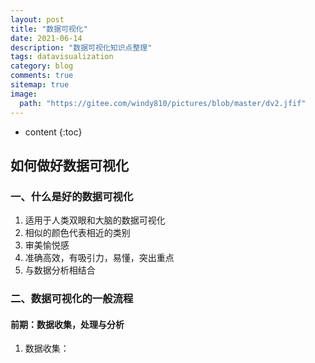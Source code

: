 ```yaml
---
layout: post
title: "数据可视化"
date: 2021-06-14
description: "数据可视化知识点整理"
tags: datavisualization
category: blog
comments: true
sitemap: true
image:
  path: "https://gitee.com/windy810/pictures/blob/master/dv2.jfif"
---
```

* content
{:toc}

## 如何做好数据可视化
### 一、什么是好的数据可视化
1. 适用于人类双眼和大脑的数据可视化
2. 相似的颜色代表相近的类别
3. 审美愉悦感
4. 准确高效，有吸引力，易懂，突出重点
5. 与数据分析相结合

### 二、数据可视化的一般流程
#### 前期：数据收集，处理与分析
1. 数据收集：
